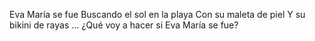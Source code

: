 Eva María se fue
Buscando el sol en la playa
Con su maleta de piel
Y su bikini de rayas
...
¿Qué voy a hacer si Eva María se fue?
